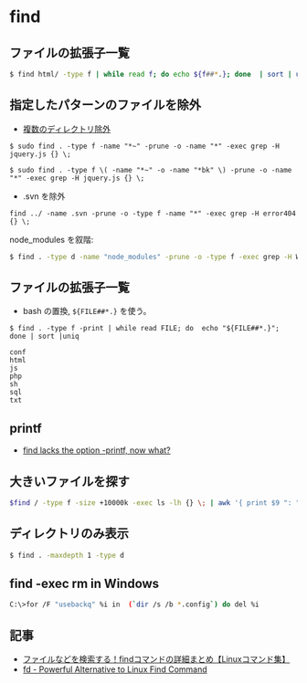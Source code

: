 # find

## ファイルの拡張子一覧

~~~bash 
$ find html/ -type f | while read f; do echo ${f##*.}; done  | sort | uniq
~~~


## 指定したパターンのファイルを除外

- [複数のディレクトリ除外](https://gist.github.com/kiyotune/3825822)

```
$ sudo find . -type f -name "*~" -prune -o -name "*" -exec grep -H jquery.js {} \;
```

```
$ sudo find . -type f \( -name "*~" -o -name "*bk" \) -prune -o -name "*" -exec grep -H jquery.js {} \;
```

- .svn を除外

```
find ../ -name .svn -prune -o -type f -name "*" -exec grep -H error404 {} \;
```

node_modules を叙階:

~~~bash 
$ find . -type d -name "node_modules" -prune -o -type f -exec grep -H WebAuth  {} \;
~~~

## ファイルの拡張子一覧
- bash の置換, `${FILE##*.}` を使う。

```
$ find . -type f -print | while read FILE; do  echo "${FILE##*.}"; done | sort |uniq

conf
html
js
php
sh
sql
txt
```

## printf

- [find lacks the option -printf, now what?](http://stackoverflow.com/questions/752818/find-lacks-the-option-printf-now-what)

## 大きいファイルを探す

~~~bash
$find / -type f -size +10000k -exec ls -lh {} \; | awk '{ print $9 ": " $5 }'
~~~

## ディレクトリのみ表示

~~~bash
$ find . -maxdepth 1 -type d
~~~

## find -exec rm in Windows

~~~bash
C:\>for /F "usebackq" %i in  (`dir /s /b *.config`) do del %i
~~~



## 記事

- [ファイルなどを検索する！findコマンドの詳細まとめ【Linuxコマンド集】](https://eng-entrance.com/linux-command-find)
- [fd - Powerful Alternative to Linux Find Command](https://linoxide.com/linux-how-to/fd-alternative-linux-find-command/)

